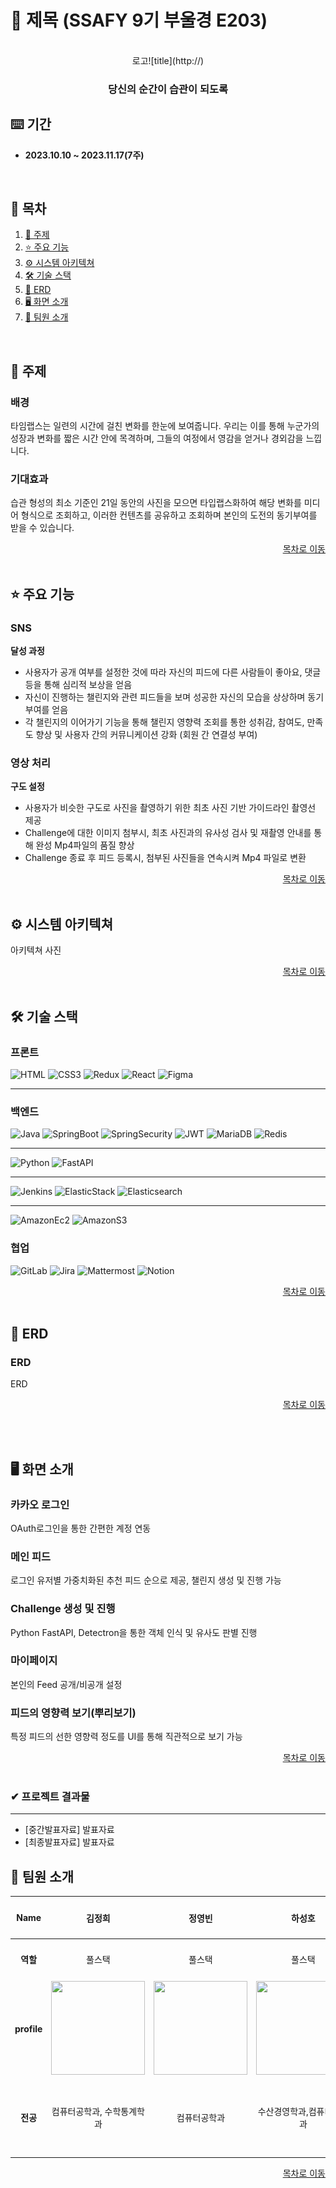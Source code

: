 
# 🧿 제목 (SSAFY 9기 부울경 E203)

<br/>

<div align="center">
  로고![title](http://)   
  <h3>당신의 순간이 습관이 되도록</h3>
</div>

## ⌨️ 기간

-   **2023.10.10 ~ 2023.11.17(7주)**

<a name="tableContents"></a>

<br/>

## 🔎 목차

1. <a href="#subject">🎯 주제</a>
1. <a href="#mainContents">⭐️ 주요 기능</a>
1. <a href="#systemArchitecture">⚙ 시스템 아키텍쳐</a>
1. <a href="#skills">🛠️ 기술 스택</a>
1. <a href="#erd">💾 ERD</a>
1. <a href="#contents">🖥️ 화면 소개</a>
1. <a href="#developers">👥 팀원 소개</a>

<br/>

<!------- 주제 시작 -------->

## 🎯 주제

<a name="subject"></a>

### 배경

타임랩스는 일련의 시간에 걸친 변화를 한눈에 보여줍니다. 우리는 이를 통해 누군가의 성장과 변화를 짧은 시간 안에 목격하며, 그들의 여정에서 영감을 얻거나 경외감을 느낍니다.

### 기대효과

습관 형성의 최소 기준인 21일 동안의 사진을 모으면 타입랩스화하여 해당 변화를 미디어 형식으로 조회하고, 이러한 컨텐츠를 공유하고 조회하며 본인의 도전의 동기부여를 받을 수 있습니다.

<div align="right"><a href="#tableContents">목차로 이동</a></div>

<br/>

<!------- 주요 기능 시작 -------->

## ⭐️ 주요 기능

<a name="mainContents"></a>

### SNS

**달성 과정**

-   사용자가 공개 여부를 설정한 것에 따라 자신의 피드에 다른 사람들이 좋아요, 댓글 등을 통해 심리적 보상을 얻음
-   자신이 진행하는 챌린지와 관련 피드들을 보며 성공한 자신의 모습을 상상하며 동기 부여를 얻음
-   각 챌린지의 이어가기 기능을 통해 챌린지 영향력 조회를 통한 성취감, 참여도, 만족도 향상 및 사용자 간의 커뮤니케이션 강화 (회원 간 연결성 부여)

### 영상 처리

**구도 설정**

-   사용자가 비슷한 구도로 사진을 촬영하기 위한 최초 사진 기반 가이드라인 촬영선 제공
-   Challenge에 대한 이미지 첨부시, 최초 사진과의 유사성 검사 및 재촬영 안내를 통해 완성 Mp4파일의 품질 향상
-   Challenge 종료 후 피드 등록시, 첨부된 사진들을 연속시켜 Mp4 파일로 변환

<div align="right"><a href="#tableContents">목차로 이동</a></div>

<br/>

<!------- 시스템 아키텍쳐 시작 -------->

## ⚙ 시스템 아키텍쳐

<a name="systemArchitecture"></a>

아키텍쳐 사진

<div align="right"><a href="#tableContents">목차로 이동</a></div>

<br/>

<!------- 기술 스택 시작 -------->

## 🛠️ 기술 스택

<a name="skills"></a>

### 프론트

![HTML](https://img.shields.io/badge/html-%23E34F26.svg?style=for-the-badge&logo=html5&logoColor=white)
![CSS3](https://img.shields.io/badge/css-%231572B6.svg?style=for-the-badge&logo=css3&logoColor=white)
![Redux](https://img.shields.io/badge/redux-%23764ABC.svg?style=for-the-badge&logo=redux&logoColor=white)
![React](https://img.shields.io/badge/react-%2320232a.svg?style=for-the-badge&logo=react&logoColor=%2361DAFB)
![Figma](https://img.shields.io/badge/figma-%23F24E1E.svg?style=for-the-badge&logo=figma&logoColor=white)

---

### 백엔드

![Java](https://img.shields.io/badge/java-%23ED8B00.svg?style=for-the-badge&logo=openjdk&logoColor=white)
![SpringBoot](https://img.shields.io/badge/springboot-6DB33F?style=for-the-badge&logo=springboot&logoColor=white)
![SpringSecurity](https://img.shields.io/badge/springsecurity-6DB33F?style=for-the-badge&logo=springsecurity&logoColor=white)
![JWT](https://img.shields.io/badge/JWT-black?style=for-the-badge&logo=JSON%20web%20tokens)
![MariaDB](https://img.shields.io/badge/mrariaDB-%23003545.svg?style=for-the-badge&logo=mariadb&logoColor=white)
![Redis](https://img.shields.io/badge/redis-%23DD0031.svg?style=for-the-badge&logo=redis&logoColor=white)

---

![Python](https://img.shields.io/badge/python-%233776AB.svg?style=for-the-badge&logo=python&logoColor=white)
![FastAPI](https://img.shields.io/badge/fastAPI-%23009688.svg?style=for-the-badge&logo=fastAPI&logoColor=white)

---

![Jenkins](https://img.shields.io/badge/Jenkins-%23DD0031.svg?style=for-the-badge&logo=Jenkins&logoColor=white)
![ElasticStack](https://img.shields.io/badge/ElasticStack-%23005571.svg?style=for-the-badge&logo=ElasticStack&logoColor=white)
![Elasticsearch](https://img.shields.io/badge/Jenkins-%23005571.svg?style=for-the-badge&logo=Elasticsearch&logoColor=white)

---

![AmazonEc2](https://img.shields.io/badge/AmazonEc2-%23FF9900.svg?style=for-the-badge&logo=AmazonEc2&logoColor=white)
![AmazonS3](https://img.shields.io/badge/AmazonS3-%23569A31.svg?style=for-the-badge&logo=Amazons3&logoColor=white)

### 협업

![GitLab](https://img.shields.io/badge/gitlab-FC6D26.svg?style=for-the-badge&logo=gitlab&logoColor=white)
![Jira](https://img.shields.io/badge/jira-%230A0FFF.svg?style=for-the-badge&logo=jira&logoColor=white)
![Mattermost](https://img.shields.io/badge/mattermost-0058CC.svg?style=for-the-badge&logo=mattermost&logoColor=white)
![Notion](https://img.shields.io/badge/Notion-000000.svg?style=for-the-badge&logo=notion&logoColor=white)

<div align="right"><a href="#tableContents">목차로 이동</a></div>

<br/>

<!------- ERD 시작 -------->

## 💾 ERD

### ERD

ERD

<a name="erd"></a>

<div align="right"><a href="#tableContents">목차로 이동</a></div>

<br/>

<!------- 화면 소개 시작 -------->

<a name="contents"></a>

<br/>

## 🖥️ 화면 소개

### 카카오 로그인

OAuth로그인을 통한 간편한 계정 연동

### 메인 피드

로그인 유저별 가중치화된 추천 피드 순으로 제공, 챌린지 생성 및 진행 가능

### Challenge 생성 및 진행

Python FastAPI, Detectron을 통한 객체 인식 및 유사도 판별 진행

### 마이페이지

본인의 Feed 공개/비공개 설정

### 피드의 영향력 보기(뿌리보기)

특정 피드의 선한 영향력 정도를 UI를 통해 직관적으로 보기 가능

<div align="right"><a href="#tableContents">목차로 이동</a></div>

<br/>

### ✔ 프로젝트 결과물

---

<!-- - [포팅메뉴얼] -->

-   [중간발표자료] 발표자료
-   [최종발표자료] 발표자료
<!-- - [최종발표자료] -->

<!------- 팀원 소개 시작 -------->

## 👥 팀원 소개

<a name="developers"></a>

|  **Name**  |김정희 |정영빈  |하성호 |신현탁 | 이동규 | 김규리 |
| :-----------: | :-----: | :-------: | :------: | :-----: | :------: | :------: |
|  **역할**   |풀스택 | 풀스택| 풀스택 | 프론트엔드 | 풀스택 | 풀스택 |
| **profile** |<img src="https://github.com/tunkcalb/shinhan-solup/assets/95354899/2c6fa00f-b5aa-4a86-a8c6-1a4e166f6b0e"  width="150" height="150"/>  | <img src="https://github.com/tunkcalb/shinhan-solup/assets/95354899/60bd0105-1716-49a5-b29a-54f8344ebd41"  width="150" height="150"/> | <img src="https://github.com/tunkcalb/shinhan-solup/assets/95354899/503fc614-d2b0-439c-bc67-502a50c29665"  width="150" height="150"/> | <img src="https://github.com/tunkcalb/shinhan-solup/assets/95354899/8ac0a59e-96b3-423d-ad2d-ce1f7c1fe801"  width="150" height="150"/> | <img src="./image/DongKyu.png"  width="150" height="150"/> | <img src="./image/KyuRi.png"  width="150" height="150"/>|
|  **전공**   | 컴퓨터공학과, 수학통계학과 |  컴퓨터공학과 |  수산경영학과,컴퓨터공학과     |  기계공학과 |  컴퓨터공학과|  컴퓨터공학과|

<div align="right"><a href="#tableContents">목차로 이동</a></div>
